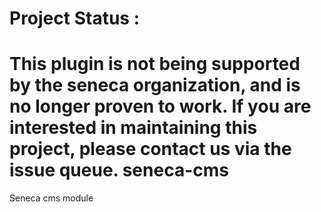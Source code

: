 # Project Status :
This plugin is not being supported by the seneca organization,  and is no longer proven to work.
If you are interested in maintaining this project, please contact us via the issue queue.
seneca-cms
==========

Seneca cms module
